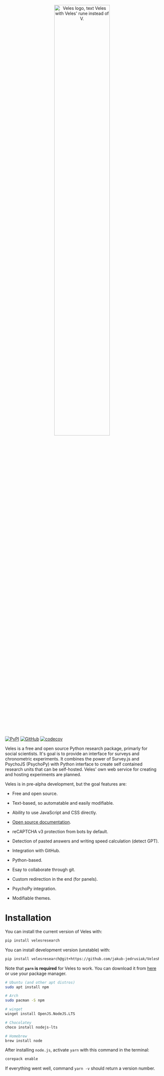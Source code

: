 <p align="center">
  <picture>
    <source media="(prefers-color-scheme: dark)" srcset="/figs/Veles-logo-white.svg">
    <source media="(prefers-color-scheme: light)" srcset="/figs/Veles-logo.svg">
    <img alt="Veles logo, text Veles with Veles' rune instead of V." src="Veles-logo.svg" width=60%>
  </picture>
</p>
<br>

<!-- badges: start -->

[![PyPI](https://img.shields.io/pypi/v/velesresearch)](https://pypi.org/project/velesresearch/)
[![GitHub](https://img.shields.io/badge/license-GPL--3.0-informational)](https://github.com/jakub-jedrusiak/VelesResearch/blob/main/LICENSE)
[![codecov](https://codecov.io/gh/jakub-jedrusiak/VelesResearch/branch/main/graph/badge.svg?token=CGc3zeDxFi)](https://codecov.io/gh/jakub-jedrusiak/VelesResearch)

<!-- badges: end -->

Veles is a free and open source Python research package, primarly for social scientists. It's goal is to provide an interface for surveys and chronometric experiments. It combines the power of Survey.js and PsychoJS (PsychoPy) with Python interface to create self contained research units that can be self-hosted. Veles' own web service for creating and hosting experiments are planned.

Veles is in pre-alpha development, but the goal features are:

- Free and open source.

- Text-based, so automatable and easily modifiable.

- Ability to use JavaScript and CSS directly.

- [Open source documentation](https://docs.velesweb.org/).

- reCAPTCHA v3 protection from bots by default.

- Detection of pasted answers and writing speed calculation (detect GPT).

- Integration with GitHub.

- Python-based.

- Esay to collaborate through git.

- Custom redirection in the end (for panels).

- PsychoPy integration.

- Modifiable themes.

# Installation

You can install the current version of Veles with:

``` bash
pip install velesresearch
```

You can install development version (unstable) with:

``` bash
pip install velesresearch@git+https://github.com/jakub-jedrusiak/VelesResearch.git
```

Note that **`yarn` is required** for Veles to work. You can download it from [here](https://nodejs.org/en/download) or use your package manager.

``` bash
# Ubuntu (and other apt distros)
sudo apt install npm

# Arch
sudo pacman -S npm

# winget
winget install OpenJS.NodeJS.LTS

# Chocolatey
choco install nodejs-lts

# Homebrew
brew install node
```

After installing `node.js`, activate `yarn` with this command in the terminal:

``` bash
corepack enable
```

If everything went well, command `yarn -v` should return a version number.
